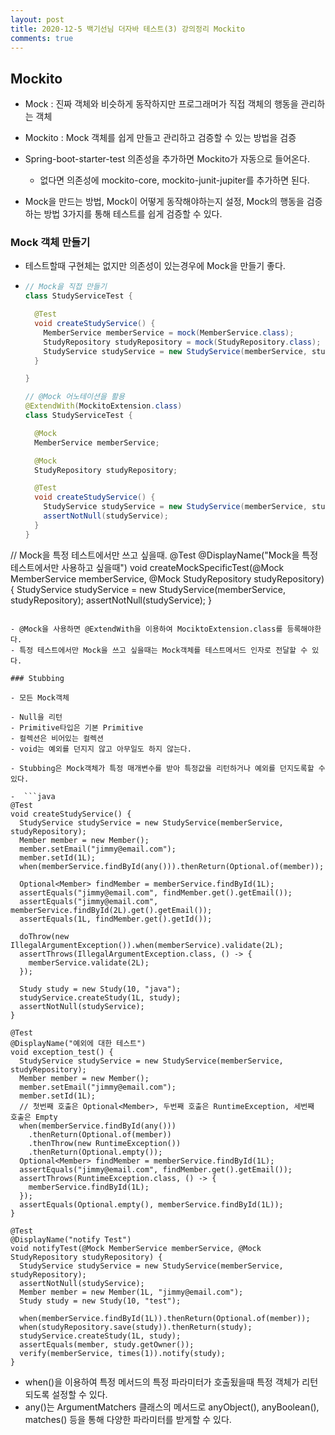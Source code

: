 ```yaml
---
layout: post
title: 2020-12-5 백기선님 더자바 테스트(3) 강의정리 Mockito
comments: true
---
```


## Mockito

- Mock : 진짜 객체와 비슷하게 동작하지만 프로그래머가 직접 객체의 행동을 관리하는 객체

- Mockito : Mock 객체를 쉽게 만들고 관리하고 검증할 수 있는 방법을 검증
- Spring-boot-starter-test 의존성을 추가하면 Mockito가 자동으로 들어온다.
  - 없다면 의존성에 mockito-core, mockito-junit-jupiter를 추가하면 된다.
- Mock을 만드는 방법, Mock이 어떻게 동작해야하는지 설정, Mock의 행동을 검증하는 방법 3가지를 통해 테스트를 쉽게 검증할 수 있다.



### Mock 객체 만들기

- 테스트할때 구현체는 없지만 의존성이 있는경우에 Mock을 만들기 좋다.

- ```java
  // Mock을 직접 만들기
  class StudyServiceTest {

    @Test
    void createStudyService() {
      MemberService memberService = mock(MemberService.class);
      StudyRepository studyRepository = mock(StudyRepository.class);
      StudyService studyService = new StudyService(memberService, studyRepository);
    }

  }

  // @Mock 어노테이션을 활용
  @ExtendWith(MockitoExtension.class)
  class StudyServiceTest {

    @Mock
    MemberService memberService;

    @Mock
    StudyRepository studyRepository;

    @Test
    void createStudyService() {
      StudyService studyService = new StudyService(memberService, studyRepository);
      assertNotNull(studyService);
    }
  }

  ```

// Mock을 특정 테스트에서만 쓰고 싶을때.
  @Test
  @DisplayName("Mock을 특정 테스트에서만 사용하고 싶을때")
  void createMockSpecificTest(@Mock MemberService memberService, @Mock StudyRepository studyRepository) {
    StudyService studyService = new StudyService(memberService, studyRepository);
    assertNotNull(studyService);
  }

  ```

  - @Mock을 사용하면 @ExtendWith을 이용하여 MociktoExtension.class를 등록해야한다.
  - 특정 테스트에서만 Mock을 쓰고 싶을때는 Mock객체를 테스트메서드 인자로 전달할 수 있다.

### Stubbing

- 모든 Mock객체

  - Null을 리턴
  - Primitive타입은 기본 Primitive
  - 컬렉션은 비어있는 컬렉션
  - void는 예외를 던지지 않고 아무일도 하지 않는다.

- Stubbing은 Mock객체가 특정 매개변수를 받아 특정값을 리턴하거나 예외를 던지도록할 수 있다.

-  ```java
  @Test
  void createStudyService() {
    StudyService studyService = new StudyService(memberService, studyRepository);
    Member member = new Member();
    member.setEmail("jimmy@email.com");
    member.setId(1L);
    when(memberService.findById(any())).thenReturn(Optional.of(member));

    Optional<Member> findMember = memberService.findById(1L);
    assertEquals("jimmy@email.com", findMember.get().getEmail());
    assertEquals("jimmy@email.com", memberService.findById(2L).get().getEmail());
    assertEquals(1L, findMember.get().getId());

    doThrow(new IllegalArgumentException()).when(memberService).validate(2L);
    assertThrows(IllegalArgumentException.class, () -> {
      memberService.validate(2L);
    });

    Study study = new Study(10, "java");
    studyService.createStudy(1L, study);
    assertNotNull(studyService);
  }

  @Test
  @DisplayName("예외에 대한 테스트")
  void exception_test() {
    StudyService studyService = new StudyService(memberService, studyRepository);
    Member member = new Member();
    member.setEmail("jimmy@email.com");
    member.setId(1L);
    // 첫번째 호출은 Optional<Member>, 두번째 호출은 RuntimeException, 세번째 호출은 Empty
    when(memberService.findById(any()))
      .thenReturn(Optional.of(member))
      .thenThrow(new RuntimeException())
      .thenReturn(Optional.empty());
    Optional<Member> findMember = memberService.findById(1L);
    assertEquals("jimmy@email.com", findMember.get().getEmail());
    assertThrows(RuntimeException.class, () -> {
      memberService.findById(1L);
    });
    assertEquals(Optional.empty(), memberService.findById(1L));
  }

  @Test
  @DisplayName("notify Test")
  void notifyTest(@Mock MemberService memberService, @Mock StudyRepository studyRepository) {
    StudyService studyService = new StudyService(memberService, studyRepository);
    assertNotNull(studyService);
    Member member = new Member(1L, "jimmy@email.com");
    Study study = new Study(10, "test");

    when(memberService.findById(1L)).thenReturn(Optional.of(member));
    when(studyRepository.save(study)).thenReturn(study);
    studyService.createStudy(1L, study);
    assertEquals(member, study.getOwner());
    verify(memberService, times(1)).notify(study);
  }
  ```

  - when()을 이용하여 특정 메서드의 특정 파라미터가 호출됬을때 특정 객체가 리턴되도록 설정할 수 있다.
  - any()는 ArgumentMatchers 클래스의 메서드로 anyObject(), anyBoolean(), matches() 등을 통해 다양한 파라미터를 받게할 수 있다.
